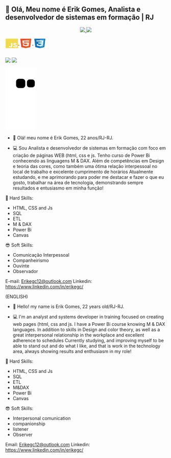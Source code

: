 ## 👋 Olá, Meu nome é Erik Gomes, Analista e desenvolvedor de sistemas em formação | RJ
<div align="center">
  <a href="https://github.com/erikegc12">
  <img height="180em" src="https://github-readme-stats.vercel.app/api?username=erikegc12&show_icons=true&theme=dracula&include_all_commits=true&count_private=true"/>
  <img height="180em" src="https://github-readme-stats.vercel.app/api/top-langs/?username=erikegc12&layout=compact&langs_count=7&theme=dracula"/>
</div>
<div style="display: inline_block"><br>
  <img align="center" alt="erik-Js" height="30" width="40" src="https://raw.githubusercontent.com/devicons/devicon/master/icons/javascript/javascript-plain.svg">
  <img align="center" alt="erik-HTML" height="30" width="40" src="https://raw.githubusercontent.com/devicons/devicon/master/icons/html5/html5-original.svg">
  <img align="center" alt="erik-CSS" height="30" width="40" src="https://raw.githubusercontent.com/devicons/devicon/master/icons/css3/css3-original.svg">
</div>
  
  ##
 
<div> 
  <a href = "mailto:erikegc12@outlook.com"><img src="https://img.shields.io/badge/-Gmail-%23333?style=for-the-badge&logo=gmail&logoColor=white" target="_blank"></a>
  <a href="https://www.linkedin.com/in/erikegc/" target="_blank"><img src="https://img.shields.io/badge/-LinkedIn-%230077B5?style=for-the-badge&logo=linkedin&logoColor=white" target="_blank"></a> 
 
  ![Snake animation](https://github.com/rafaballerini/rafaballerini/blob/output/github-contribution-grid-snake.svg)
 
</div>



- 👋 Olá! meu nome é Erik Gomes, 22 anos/RJ-RJ.

- 💻 Sou Analista e desenvolvedor de sistemas em formação com foco em criação de páginas WEB (html, css e js.
 Tenho curso de Power Bi conhecendo as linguagens M & DAX. Além de competências em Design e teoria das cores, como também uma ótima relação interpessoal 
 no local de trabalho e excelente cumprimento de horários 
 Atualmente estudando, e me aprimorando para poder me destacar e fazer o que eu gosto, trabalhar na área de tecnologia,
 demonstrando sempre resultados e entusiasmo em minha função!

🤖 Hard Skills:
- HTML, CSS and Js
- SQL
- ETL
- M & DAX
- Power Bi
- Canvas

😎 Soft Skills:
- Comunicação Interpessoal
- Companheirismo 
- Ouvinte
- Observador


E-mail: Erikegc12@outlook.com
Linkedin: https://www.linkedin.com/in/erikegc/

(ENGLISH)

- 👋 Hello! my name is Erik Gomes, 22 years old/RJ-RJ.

- 💻 I'm an analyst and systems developer in training focused on creating web pages (html, css and js.
 I have a Power Bi course knowing M & DAX languages. In addition to skills in Design and color theory, as well as a great interpersonal relationship
 in the workplace and excellent adherence to schedules
 Currently studying, and improving myself to be able to stand out and do what I like, and that is work in the technology area,
 always showing results and enthusiasm in my role!

🤖 Hard Skills:
- HTML, CSS and Js
- SQL
- ETL
- M&DAX
- Power Bi
- Canvas

😎 Soft Skills:
- Interpersonal comunication
- companionship
- listener
- Observer


Email: Erikegc12@outlook.com
Linkedin: https://www.linkedin.com/in/erikegc/
